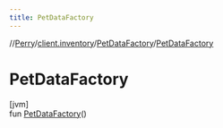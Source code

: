 ```yaml
---
title: PetDataFactory
---
```

//[Perry](../../../index.html)/[client.inventory](../index.html)/[PetDataFactory](index.html)/[PetDataFactory](-pet-data-factory.html)



# PetDataFactory



[jvm]\
fun [PetDataFactory](-pet-data-factory.html)()




